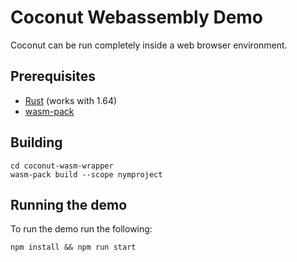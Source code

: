 Coconut Webassembly Demo
=========================

Coconut can be run completely inside a web browser environment. 

Prerequisites
--------------

* [Rust](https://www.rust-lang.org/tools/install) (works with 1.64)
* [wasm-pack](https://rustwasm.github.io/wasm-pack/installer/)


Building
--------

```
cd coconut-wasm-wrapper
wasm-pack build --scope nymproject
```

Running the demo
----------------

To run the demo run the following: 

`npm install && npm run start`
